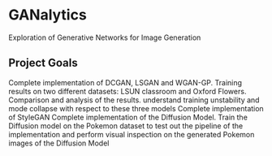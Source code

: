 # GANalytics
Exploration of Generative Networks for Image Generation


## Project Goals
Complete implementation of DCGAN, LSGAN and WGAN-GP. Training results on two different datasets: LSUN classroom and Oxford Flowers. Comparison and analysis of the results. understand training unstability and mode collapse with respect to these three models
Complete implementation of StyleGAN
Complete implementation of the Diffusion Model. Train the Diffusion model on the Pokemon dataset to test out the pipeline of the implementation and perform visual inspection on the generated Pokemon images of the Diffusion Model
